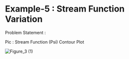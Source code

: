 # Example-5 : Stream Function Variation

Problem Statement :


Pic : Stream Function (Psi) Contour Plot

![Figure_3 (1)](https://user-images.githubusercontent.com/68963724/123503661-01d0a980-d672-11eb-8ad2-1b5af2f9029c.png)
